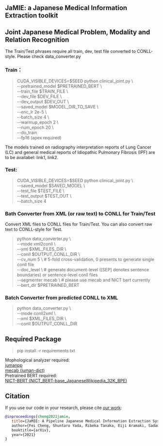 ## JaMIE: a Japanese Medical Information Extraction toolkit

[comment]: <> (## [PRISM] Medical Tag recognition and Disease certainty classification)

[comment]: <> (## pipeline processes: )

[comment]: <> (### [medical tag recognition] -> [disease certainty classification])

[comment]: <> (## Install)

[comment]: <> (> git clone URL  )

[comment]: <> (> cd XX)

[comment]: <> (Copy the processed data &#40;in 黒橋研 server&#41; into the 'data' folder in XX. )

[comment]: <> (## step1: medical tag recognition:)

[comment]: <> (### Train and test:)

[comment]: <> (> python clinical\_ner.py \\  )

[comment]: <> (> --corpus 'goku' \\  )

[comment]: <> (> --model 'checkpoints/ner/' \\ # save model   )

[comment]: <> (> --epoch 5 \\  )

[comment]: <> (> --batch 16 \\  )

[comment]: <> (> --do_train )

[comment]: <> (### Test:)

[comment]: <> (> python clinical\_ner.py \\  )

[comment]: <> (> --corpus 'goku' \\  )

[comment]: <> (> --model 'checkpoints/ner/' # load model  )

[comment]: <> (Predicted texts will be located in the 'outputs' folder.)

[comment]: <> (### Evaluation:)

[comment]: <> (> cd conlleval  )

[comment]: <> (> python conlleval.py < ../outputs/ner\_goku\_ep5\_eval.txt)

[comment]: <> (## step2: disease certainty classification)

[comment]: <> (### Train and test:)

[comment]: <> (> python clinical\_cert.py \\  )

[comment]: <> (> --corpus 'goku' \\  )

[comment]: <> (> --model 'checkpoints/cert/' \\ # save model  )

[comment]: <> (> --ner\_out 'outputs/ner\_goku\_ep3\_out.txt' \\  # predicted ner results with BIO format  )

[comment]: <> (> --epoch 3 \\  )

[comment]: <> (> --batch 16 \\  )

[comment]: <> (> --do_train )

[comment]: <> (### Test:)

[comment]: <> (> python clinical\_cert.py \\  )

[comment]: <> (> --corpus 'goku' \\  )

[comment]: <> (> --model 'checkpoints/cert/' # load model  )

[comment]: <> (> --ner\_out 'outputs/ner\_goku\_ep3\_out.txt'   # predicted ner results with BIO format)

[comment]: <> (Predicted texts will be located in the 'outputs' folder.)

## Joint Japanese Medical Problem, Modality and Relation Recognition

The Train/Test phrases require all train, dev, test file converted to CONLL-style. Please check data_converter.py

### Train：  
> CUDA_VISIBLE_DEVICES=$SEED python clinical_joint.py \ \
>    --pretrained_model $PRETRAINED_BERT \ \
>    --train_file $TRAIN_FILE \ \
>    --dev_file $DEV_FILE \ \
>    --dev_output $DEV_OUT \ \
>    --saved_model $MODEL_DIR_TO_SAVE \ \
>    --enc_lr 2e-5 \ \
>    --batch_size 4 \ \
>    --warmup_epoch 2 \ \
>    --num_epoch 20 \ \
>    --do_train \
>    --fp16 (apex required)

The models trained on radiography interpretation reports of Lung Cancer (LC) and general medical reports of Idiopathic Pulmonary Fibrosis (IPF) are to be availabel: link1, link2.

### Test:
> CUDA_VISIBLE_DEVICES=$SEED python clinical_joint.py \ \
>    --saved_model $SAVED_MODEL \ \
>    --test_file $TEST_FILE \ \
>    --test_output $TEST_OUT \ \
>    --batch_size 4



### Bath Converter from XML (or raw text) to CONLL for Train/Test

Convert XML files to CONLL files for Train/Test. You can also convert raw text to CONLL-style for Test.

> python data_converter.py \ \
>    --mode xml2conll \ \
>    --xml $XML_FILES_DIR \ \
>    --conll $OUTPUT_CONLL_DIR \ \
>    --cv_num 5 \ # 5-fold cross-validation, 0 presents to generate single conll file\
>    --doc_level \ # generate document-level ([SEP] denotes sentence boundaries) or sentence-level conll files\
>    --segmenter mecab \ # please use mecab and NICT bert currently\
>    --bert_dir $PRETRAINED_BERT 

### Batch Converter from predicted CONLL to XML
> python data_converter.py \ \
>    --mode conll2xml \ \
>    --xml $XML_FILES_DIR \ \
>    --conll $OUTPUT_CONLL_DIR 

## Required Package
> pip install -r requirements.txt

Mophological analyzer required:\
[jumanpp](https://github.com/ku-nlp/jumanpp)\
[mecab (juman-dict)](https://taku910.github.io/mecab/)\
Pretrained BERT required:\
[NICT-BERT (NICT_BERT-base_JapaneseWikipedia_32K_BPE)](https://alaginrc.nict.go.jp/nict-bert/index.html)

## Citation
If you use our code in your research, please cite [our work](https://arxiv.org/pdf/2111.04261):
```bibtex
@inproceedings{cheng2021jamie,
   title={JaMIE: A Pipeline Japanese Medical Information Extraction System,
   author={Fei Cheng, Shuntaro Yada, Ribeka Tanaka, Eiji Aramaki, Sadao Kurohashi},
   booktitle={arXiv},
   year={2021}
}
```



